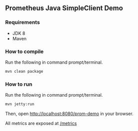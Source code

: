 ## Prometheus Java SimpleClient Demo

### Requirements
* JDK 8
* Maven

### How to compile
Run the following in command prompt/terminal.
```bash
mvn clean package
```

### How to run
Run the following in command prompt/terminal.
```bash
mvn jetty:run
```
Then, open [http://localhost:8080/prom-demo](http://localhost:8080/prom-demo) in your browser.

All metrics are exposed at [/metrics](http://localhost:8080/prom-demo/metrics)